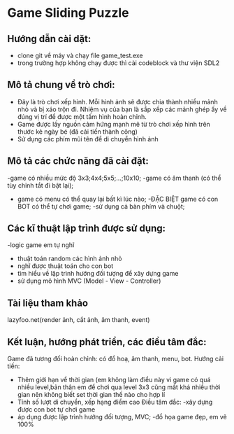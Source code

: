 # Game Sliding Puzzle 
## Hướng dẫn cài dặt:
- clone git về máy và chạy file game_test.exe
- trong trường hợp không chạy được thì cài codeblock và thư viện SDL2

## Mô tả chung về trò chơi:
- Đây là trò chơi xếp hình. Mỗi hình ảnh sẽ được chia thành nhiều mảnh nhỏ và bị xáo trộn đi. Nhiệm vụ của bạn là sắp xếp các mảnh ghép ấy về đúng vị trí để được một tấm hình hoàn chỉnh.
- Game được lấy nguồn cảm hứng mạnh mẽ từ trò chơi xếp hình trên thước kẻ ngày bé (đã cải tiến thành công)
- Sử dụng các phím mũi tên để di chuyển hình ảnh

## Mô tả các chức năng đã cài đặt:
 -game có nhiều mức độ 3x3;4x4;5x5;...;10x10;
-game có âm thanh (có thể tùy chỉnh tắt đi bật lại);
- game có menu có thể quay lại bất kì lúc nào;
-ĐẶC BIỆT game có con BOT có thể tự chơi game;
-sử dụng cả bàn phím và chuột;

## Các kĩ thuật lập trình được sử dụng:
-logic game em tự nghĩ
- thuật toán random các hình ảnh nhỏ
- nghĩ được thuật toán cho con bot
- tìm hiểu về lập trình hướng đối tượng để xây dựng game
- sử dụng mô hình MVC (Model - View - Controller)

## Tài liệu tham khảo
lazyfoo.net(render ảnh, cắt ảnh, âm thanh, event)

## Kết luận, hướng phát triển, các điều tâm đắc:
Game đã tương đối hoàn chỉnh: có đồ hoạ, âm thanh, menu, bot.
Hướng cải tiến:
- Thêm giới hạn về thời gian (em không làm điều này vì game có quá nhiều level,bản thân em để chơi qua level 3x3 cũng mất khá nhiều thời gian nên không biết set thời gian thế nào cho hợp lí
- Tính số lượt di chuyển, xếp hạng điểm cao
Điều tâm đắc: 
-xây dựng được con bot tự chơi game
- áp dụng được lập trình hướng đối tượng, MVC;
-đồ họa game đẹp, em vẽ 100%
